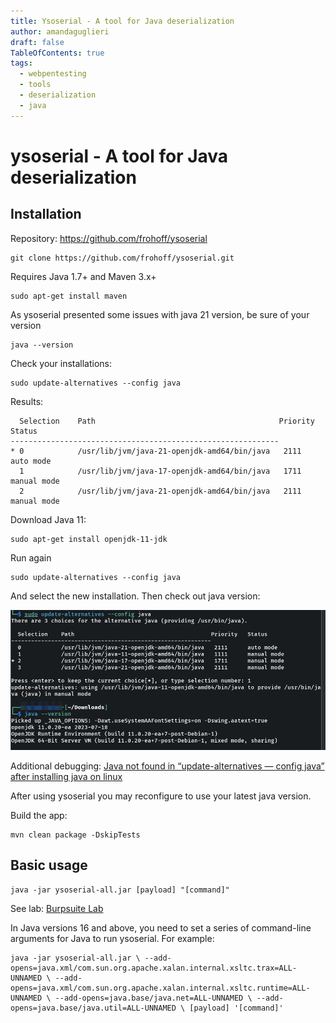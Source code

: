 ```yaml
---
title: Ysoserial - A tool for Java deserialization
author: amandaguglieri
draft: false
TableOfContents: true
tags:
  - webpentesting
  - tools
  - deserialization
  - java
---
```

# ysoserial - A tool for Java deserialization


## Installation

Repository: https://github.com/frohoff/ysoserial

```
git clone https://github.com/frohoff/ysoserial.git
```

Requires Java 1.7+ and Maven 3.x+

```
sudo apt-get install maven
```


As ysoserial presented some issues with java 21 version, be sure of your version

```
java --version
```

Check your installations:

```
sudo update-alternatives --config java
```

Results:

```
  Selection    Path                                         Priority   Status
------------------------------------------------------------
* 0            /usr/lib/jvm/java-21-openjdk-amd64/bin/java   2111      auto mode
  1            /usr/lib/jvm/java-17-openjdk-amd64/bin/java   1711      manual mode
  2            /usr/lib/jvm/java-21-openjdk-amd64/bin/java   2111      manual mode
```


Download Java 11:

```
sudo apt-get install openjdk-11-jdk 
```

Run again

```
sudo update-alternatives --config java
```

And select the new installation. Then check out java version:

![java](img/java.png)

Additional debugging: [Java not found in “update-alternatives — config java” after installing java on linux](https://irsyadsec.medium.com/java-not-found-in-update-alternatives-config-java-after-installing-java-on-linux-d88e499e5c4f)



After using ysoserial you may reconfigure to use your latest java version.

Build the app:

```
mvn clean package -DskipTests
```


## Basic usage


```
java -jar ysoserial-all.jar [payload] "[command]"
```

See lab: [Burpsuite Lab](burpsuite/burpsuite-insecure-deserialization.md#exploiting-java-deserialization-with-apache-commons)


In Java versions 16 and above, you need to set a series of command-line arguments for Java to run ysoserial. For example:

```
java -jar ysoserial-all.jar \ --add-opens=java.xml/com.sun.org.apache.xalan.internal.xsltc.trax=ALL-UNNAMED \ --add-opens=java.xml/com.sun.org.apache.xalan.internal.xsltc.runtime=ALL-UNNAMED \ --add-opens=java.base/java.net=ALL-UNNAMED \ --add-opens=java.base/java.util=ALL-UNNAMED \ [payload] '[command]'
```





